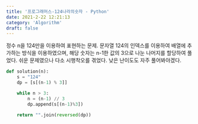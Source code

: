 ```yaml
---
title: '프로그래머스-124나라의숫자 - Python'
date: 2021-2-22 12:21:13
category: 'Algorithm'
draft: false
---
```

정수 n을 124만을 이용하여 표현하는 문제. 문자열 124의 인덱스를 이용하여 배열에 추가하는 방식을 이용하였으며, 해당 숫자는 n-1한 값의 3으로 나눈 나머지를 할당하여 풀었다. 쉬운 문제였으나 다소 시행착오를 겪었다. 낮은 난이도도 자주 풀어봐야겠다.
```python
def solution(n):
    s = "124"
    dp = [s[(n-1) % 3]]

    while n > 3:
        n = (n-1) // 3
        dp.append(s[(n-1)%3])

    return "".join(reversed(dp))

```